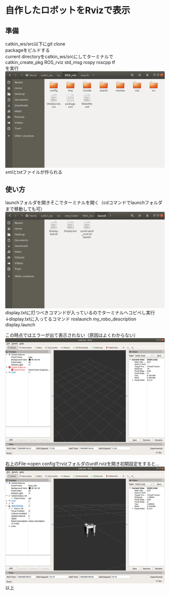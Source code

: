 # 自作したロボットをRvizで表示
## 準備
 catkin_ws/src以下にgit clone  
 packageをビルドする  
 current directoryをcatkin_ws/srcにしてターミナルで  
 catkin_create_pkg ROS_rviz std_msg rospy roscpp tf  
 を実行  
 ![](/img/ddd.png)  
 xmlとtxtファイルが作られる  

## 使い方
 launchフォルダを開きそこでターミナルを開く（cdコマンドでlaunchフォルダまで移動しても可） 
 ![](/img/aaa.png) 
 display.txtに打つべきコマンドが入っているのでターミナルへコピペし実行 
 ↓display.txtに入ってるコマンド 
 roslaunch my_robo_description display.launch 
 
 この時点ではエラーが出て表示されない（原因はよくわからない）　
![](/img/bbb.png) 
 
右上のFile->open configでrvizフォルダのurdf.rvizを開き初期設定をすると... 
![](/img/ccc.png) 
以上
